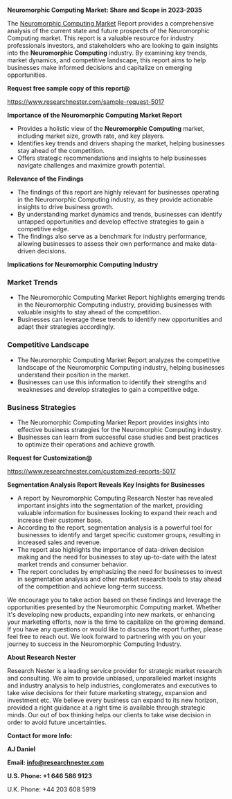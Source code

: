 ﻿<a name="_hlk168570615"></a><a name="_hlk168498031"></a>**Neuromorphic Computing Market: Share and Scope in 2023-2035**

The [Neuromorphic Computing Market](https://www.researchnester.com/reports/neuromorphic-computing-market/5017) Report provides a comprehensive analysis of the current state and future prospects of the Neuromorphic Computing market. This report is a valuable resource for industry professionals investors, and stakeholders who are looking to gain insights into the **Neuromorphic Computing** industry. By examining key trends, market dynamics, and competitive landscape, this report aims to help businesses make informed decisions and capitalize on emerging opportunities.

**Request free sample copy of this report@**

<https://www.researchnester.com/sample-request-5017> 

**Importance of the Neuromorphic Computing Market Report**

- Provides a holistic view of the **Neuromorphic Computing** market, including market size, growth rate, and key players.
- Identifies key trends and drivers shaping the market, helping businesses stay ahead of the competition.
- Offers strategic recommendations and insights to help businesses navigate challenges and maximize growth potential.

**Relevance of the Findings**

- The findings of this report are highly relevant for businesses operating in the Neuromorphic Computing industry, as they provide actionable insights to drive business growth.
- By understanding market dynamics and trends, businesses can identify untapped opportunities and develop effective strategies to gain a competitive edge.
- The findings also serve as a benchmark for industry performance, allowing businesses to assess their own performance and make data-driven decisions.

**Implications for Neuromorphic Computing Industry**
### **Market Trends**
- The Neuromorphic Computing Market Report highlights emerging trends in the Neuromorphic Computing industry, providing businesses with valuable insights to stay ahead of the competition.
- Businesses can leverage these trends to identify new opportunities and adapt their strategies accordingly.
### **Competitive Landscape**
- The Neuromorphic Computing Market Report analyzes the competitive landscape of the Neuromorphic Computing industry, helping businesses understand their position in the market.
- Businesses can use this information to identify their strengths and weaknesses and develop strategies to gain a competitive edge.
### **Business Strategies**
- The Neuromorphic Computing Market Report provides insights into effective business strategies for the Neuromorphic Computing industry.
- Businesses can learn from successful case studies and best practices to optimize their operations and achieve growth.

**Request for Customization@**

<https://www.researchnester.com/customized-reports-5017> 

**Segmentation Analysis Report Reveals Key Insights for Businesses**

- A report by Neuromorphic Computing Research Nester has revealed important insights into the segmentation of the market, providing valuable information for businesses looking to expand their reach and increase their customer base.
- According to the report, segmentation analysis is a powerful tool for businesses to identify and target specific customer groups, resulting in increased sales and revenue.
- The report also highlights the importance of data-driven decision making and the need for businesses to stay up-to-date with the latest market trends and consumer behavior.
- The report concludes by emphasizing the need for businesses to invest in segmentation analysis and other market research tools to stay ahead of the competition and achieve long-term success.

We encourage you to take action based on these findings and leverage the opportunities presented by the Neuromorphic Computing market. Whether it's developing new products, expanding into new markets, or enhancing your marketing efforts, now is the time to capitalize on the growing demand. If you have any questions or would like to discuss the report further, please feel free to reach out. We look forward to partnering with you on your journey to success in the Neuromorphic Computing Industry.

**About Research Nester**

Research Nester is a leading service provider for strategic market research and consulting. We aim to provide unbiased, unparalleled market insights and industry analysis to help industries, conglomerates and executives to take wise decisions for their future marketing strategy, expansion and investment etc. We believe every business can expand to its new horizon, provided a right guidance at a right time is available through strategic minds. Our out of box thinking helps our clients to take wise decision in order to avoid future uncertainties.

**Contact for more Info:**

**AJ Daniel**

**Email: info@researchnester.com**

**U.S. Phone: +1 646 586 9123**

U.K. Phone: +44 203 608 5919




